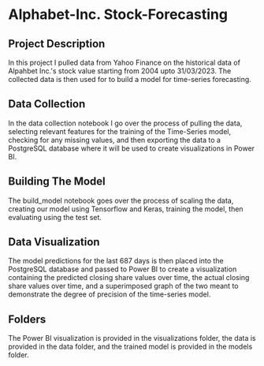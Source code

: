 # Alphabet-Inc. Stock-Forecasting
## Project Description
In this project I pulled data from Yahoo Finance on the historical data of Alpahbet Inc.'s stock value starting from 2004 upto 31/03/2023.
The collected data is then used for to build a model for time-series forecasting.
## Data Collection
In the data collection notebook I go over the process of pulling the data, selecting relevant features for the training of the Time-Series model, checking for any missing values, and then exporting the data to a PostgreSQL database where it will be used to create visualizations in Power BI.
## Building The Model
The build_model notebook goes over the process of scaling the data, creating our model using Tensorflow and Keras, training the model, then evaluating
using the test set.
## Data Visualization
The model predictions for the last 687 days is then placed into the PostgreSQL database and passed to Power BI to create a visualization containing the
predicted closing share values over time, the actual closing share values over time, and a superimposed graph of the two meant to demonstrate
the degree of precision of the time-series model.
## Folders
The Power BI visualization is provided in the visualizations folder, the data is provided in the data folder, and the trained model is provided
in the models folder.
